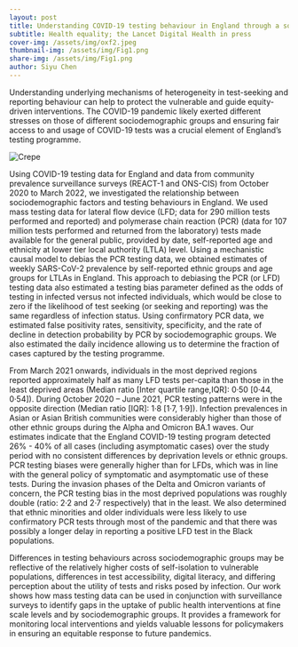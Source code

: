 ```yaml
---
layout: post
title: Understanding COVID-19 testing behaviour in England through a sociodemographic lens
subtitle: Health equality; the Lancet Digital Health in press
cover-img: /assets/img/oxf2.jpeg
thumbnail-img: /assets/img/Fig1.png
share-img: /assets/img/Fig1.png
author: Siyu Chen
---
```


Understanding underlying mechanisms of heterogeneity in test-seeking and reporting behaviour can help to protect the vulnerable and guide equity-driven interventions. The COVID-19 pandemic likely exerted different stresses on those of different sociodemographic groups and ensuring fair access to and usage of COVID-19 tests was a crucial element of England’s testing programme.

![Crepe](https://beautifuljekyll.com/assets/img/Fig2.png)

Using COVID-19 testing data for England and data from community prevalence surveillance surveys (REACT-1 and ONS-CIS) from October 2020 to March 2022, we investigated the relationship between sociodemographic factors and testing behaviours in England. We used mass testing data for lateral flow device (LFD; data for 290 million tests performed and reported) and polymerase chain reaction (PCR) (data for 107 million tests performed and returned from the laboratory) tests made available for the general public, provided by date, self-reported age and ethnicity at lower tier local authority (LTLA) level. Using a mechanistic causal model to debias the PCR testing data, we obtained estimates of weekly SARS-CoV-2 prevalence by self-reported ethnic groups and age groups for LTLAs in England. This approach to debiasing the PCR (or LFD) testing data also estimated a testing bias parameter defined as the odds of testing in infected versus not infected individuals, which would be close to zero if the likelihood of test seeking (or seeking and reporting) was the same regardless of infection status. Using confirmatory PCR data, we estimated false positivity rates, sensitivity, specificity, and the rate of decline in detection probability by PCR by sociodemographic groups. We also estimated the daily incidence allowing us to determine the fraction of cases captured by the testing programme.

From March 2021 onwards, individuals in the most deprived regions reported approximately half as many LFD tests per-capita than those in the least deprived areas (Median ratio [Inter quartile range,IQR]: 0·50 [0·44, 0·54]). During October 2020 – June 2021, PCR testing patterns were in the opposite direction (Median ratio [IQR]: 1·8 [1·7, 1·9]). Infection prevalences in Asian or Asian British communities were considerably higher than those of other ethnic groups during the Alpha and Omicron BA.1 waves. Our estimates indicate that the England COVID-19 testing program detected 26% - 40% of all cases (including asymptomatic cases) over the study period with no consistent differences by deprivation levels or ethnic groups. PCR testing biases were generally higher than for LFDs, which was in line with the general policy of symptomatic and asymptomatic use of these tests. During the invasion phases of the Delta and Omicron variants of concern, the PCR testing bias in the most deprived populations was roughly double (ratio: 2·2 and 2·7 respectively) that in the least. We also determined that ethnic minorities and older individuals were less likely to use confirmatory PCR tests through most of the pandemic and that there was possibly a longer delay in reporting a positive LFD test in the Black populations.

Differences in testing behaviours across sociodemographic groups may be reflective of the relatively higher costs of self-isolation to vulnerable populations, differences in test accessibility, digital literacy, and differing perception about the utility of tests and risks posed by infection. Our work shows how mass testing data can be used in conjunction with surveillance surveys to identify gaps in the uptake of public health interventions at fine scale levels and by sociodemographic groups. It provides a framework for monitoring local interventions and yields valuable lessons for policymakers in ensuring an equitable response to future pandemics.

